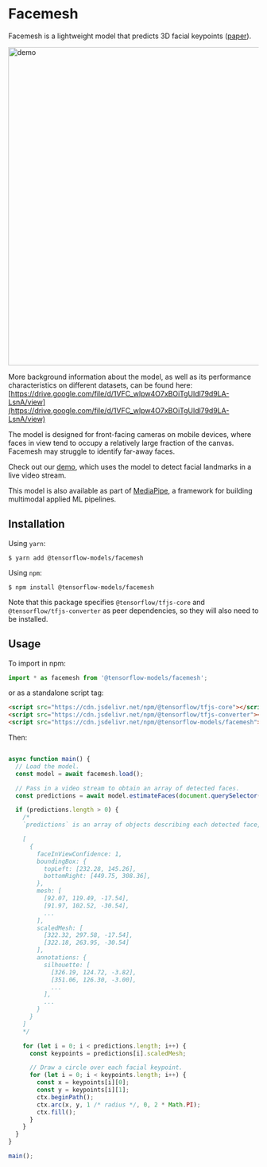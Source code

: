 # Facemesh

Facemesh is a lightweight model that predicts 3D facial keypoints ([paper](https://arxiv.org/pdf/1907.06724.pdf)).

<img src="demo/demo.gif" alt="demo" style="width: 640px;"/>

More background information about the model, as well as its performance characteristics on different datasets, can be found here: [https://drive.google.com/file/d/1VFC_wIpw4O7xBOiTgUldl79d9LA-LsnA/view](https://drive.google.com/file/d/1VFC_wIpw4O7xBOiTgUldl79d9LA-LsnA/view)

The model is designed for front-facing cameras on mobile devices, where faces in view tend to occupy a relatively large fraction of the canvas. Facemesh may struggle to identify far-away faces.

Check out our [demo](https://storage.googleapis.com/tfjs-models/demos/facemesh/index.html), which uses the model to detect facial landmarks in a live video stream.

This model is also available as part of [MediaPipe](https://github.com/google/mediapipe/tree/master/mediapipe/models), a
framework for building multimodal applied ML pipelines.

## Installation

Using `yarn`:

    $ yarn add @tensorflow-models/facemesh

Using `npm`:

    $ npm install @tensorflow-models/facemesh

Note that this package specifies `@tensorflow/tfjs-core` and `@tensorflow/tfjs-converter` as peer dependencies, so they will also need to be installed.

## Usage

To import in npm:

```js
import * as facemesh from '@tensorflow-models/facemesh';
```

or as a standalone script tag:

```html
<script src="https://cdn.jsdelivr.net/npm/@tensorflow/tfjs-core"></script>
<script src="https://cdn.jsdelivr.net/npm/@tensorflow/tfjs-converter"></script>
<script src="https://cdn.jsdelivr.net/npm/@tensorflow-models/facemesh"></script>
```

Then:

```js

async function main() {
  // Load the model.
  const model = await facemesh.load();

  // Pass in a video stream to obtain an array of detected faces.
  const predictions = await model.estimateFaces(document.querySelector("video"));

  if (predictions.length > 0) {
    /*
    `predictions` is an array of objects describing each detected face, for example:

    [
      {
        faceInViewConfidence: 1,
        boundingBox: {
          topLeft: [232.28, 145.26],
          bottomRight: [449.75, 308.36],
        },
        mesh: [
          [92.07, 119.49, -17.54],
          [91.97, 102.52, -30.54],
          ...
        ],
        scaledMesh: [
          [322.32, 297.58, -17.54],
          [322.18, 263.95, -30.54]
        ],
        annotations: {
          silhouette: [
            [326.19, 124.72, -3.82],
            [351.06, 126.30, -3.00],
            ...
          ],
          ...
        }
      }
    ]
    */

    for (let i = 0; i < predictions.length; i++) {
      const keypoints = predictions[i].scaledMesh;

      // Draw a circle over each facial keypoint.
      for (let i = 0; i < keypoints.length; i++) {
        const x = keypoints[i][0];
        const y = keypoints[i][1];
        ctx.beginPath();
        ctx.arc(x, y, 1 /* radius */, 0, 2 * Math.PI);
        ctx.fill();
      }
    }
  }
}

main();

```


